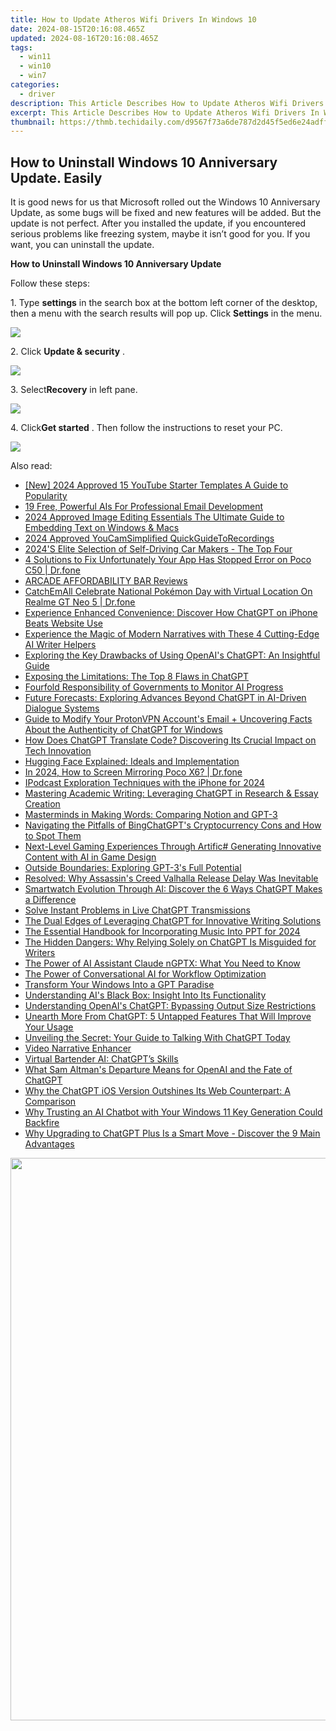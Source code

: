 ```yaml
---
title: How to Update Atheros Wifi Drivers In Windows 10
date: 2024-08-15T20:16:08.465Z
updated: 2024-08-16T20:16:08.465Z
tags:
  - win11
  - win10
  - win7
categories:
  - driver
description: This Article Describes How to Update Atheros Wifi Drivers In Windows 10
excerpt: This Article Describes How to Update Atheros Wifi Drivers In Windows 10
thumbnail: https://thmb.techidaily.com/d9567f73a6de787d2d45f5ed6e24adff2914444a4a5e563757f01047c1bbc480.jpg
---
```


## How to Uninstall Windows 10 Anniversary Update. Easily

It is good news for us that Microsoft rolled out the Windows 10 Anniversary Update, as some bugs will be fixed and new features will be added. But the update is not perfect. After you installed the update, if you encountered serious problems like freezing system, maybe it isn’t good for you. If you want, you can uninstall the update.
  
**How to Uninstall Windows 10 Anniversary Update**
  
Follow these steps:  
  
1\. Type **settings**  in the search box at the bottom left corner of the desktop, then a menu with the search results will pop up. Click **Settings** in the menu.
  
![](https://images.drivereasy.com/wp-content/uploads/2016/10/img_580834163ae52.png)

2\. Click **Update & security** .
  
![](https://images.drivereasy.com/wp-content/uploads/2016/10/img_580834c5df865.png)
  
 3\. Select**Recovery** in left pane.  
  
![](https://images.drivereasy.com/wp-content/uploads/2016/10/img_58085f7710f92.png)
  
 4\. Click**Get started** . Then follow the instructions to reset your PC.  
  
![](https://images.drivereasy.com/wp-content/uploads/2016/10/img_58085fd3d9484.png)


<ins class="adsbygoogle"
     style="display:block"
     data-ad-format="autorelaxed"
     data-ad-client="ca-pub-7571918770474297"
     data-ad-slot="1223367746"></ins>



<ins class="adsbygoogle"
     style="display:block"
     data-ad-client="ca-pub-7571918770474297"
     data-ad-slot="8358498916"
     data-ad-format="auto"
     data-full-width-responsive="true"></ins>

<span class="atpl-alsoreadstyle">Also read:</span>
<div><ul>
<li><a href="https://facebook-record-videos.techidaily.com/new-2024-approved-15-youtube-starter-templates-a-guide-to-popularity/"><u>[New] 2024 Approved  15 YouTube Starter Templates  A Guide to Popularity</u></a></li>
<li><a href="https://tech-hub.techidaily.com/19-free-powerful-ais-for-professional-email-development/"><u>19 Free, Powerful AIs For Professional Email Development</u></a></li>
<li><a href="https://some-knowledge.techidaily.com/2024-approved-image-editing-essentials-the-ultimate-guide-to-embedding-text-on-windows-and-macs/"><u>2024 Approved  Image Editing Essentials  The Ultimate Guide to Embedding Text on Windows & Macs</u></a></li>
<li><a href="https://visual-screen-recording.techidaily.com/2024-approved-youcamsimplified-quickguidetorecordings/"><u>2024 Approved  YouCamSimplified  QuickGuideToRecordings</u></a></li>
<li><a href="https://techno-recovery.techidaily.com/2024s-elite-selection-of-self-driving-car-makers-the-top-four/"><u>2024'S Elite Selection of Self-Driving Car Makers - The Top Four</u></a></li>
<li><a href="https://howto.techidaily.com/4-solutions-to-fix-unfortunately-your-app-has-stopped-error-on-poco-c50-drfone-by-drfone-fix-android-problems-fix-android-problems/"><u>4 Solutions to Fix Unfortunately Your App Has Stopped Error on Poco C50 | Dr.fone</u></a></li>
<li><a href="https://extra-information.techidaily.com/arcade-affordability-bar-reviews/"><u>ARCADE AFFORDABILITY BAR  Reviews</u></a></li>
<li><a href="https://pokemon-go-android.techidaily.com/catchemall-celebrate-national-pokemon-day-with-virtual-location-on-realme-gt-neo-5-drfone-by-drfone-virtual-android/"><u>CatchEmAll Celebrate National Pokémon Day with Virtual Location On Realme GT Neo 5 | Dr.fone</u></a></li>
<li><a href="https://tech-hub.techidaily.com/experience-enhanced-convenience-discover-how-chatgpt-on-iphone-beats-website-use/"><u>Experience Enhanced Convenience: Discover How ChatGPT on iPhone Beats Website Use</u></a></li>
<li><a href="https://tech-hub.techidaily.com/experience-the-magic-of-modern-narratives-with-these-4-cutting-edge-ai-writer-helpers/"><u>Experience the Magic of Modern Narratives with These 4 Cutting-Edge AI Writer Helpers</u></a></li>
<li><a href="https://tech-hub.techidaily.com/exploring-the-key-drawbacks-of-using-openais-chatgpt-an-insightful-guide/"><u>Exploring the Key Drawbacks of Using OpenAI's ChatGPT: An Insightful Guide</u></a></li>
<li><a href="https://tech-hub.techidaily.com/exposing-the-limitations-the-top-8-flaws-in-chatgpt/"><u>Exposing the Limitations: The Top 8 Flaws in ChatGPT</u></a></li>
<li><a href="https://tech-hub.techidaily.com/fourfold-responsibility-of-governments-to-monitor-ai-progress/"><u>Fourfold Responsibility of Governments to Monitor AI Progress</u></a></li>
<li><a href="https://tech-hub.techidaily.com/future-forecasts-exploring-advances-beyond-chatgpt-in-ai-driven-dialogue-systems/"><u>Future Forecasts: Exploring Advances Beyond ChatGPT in AI-Driven Dialogue Systems</u></a></li>
<li><a href="https://tech-hub.techidaily.com/guide-to-modify-your-protonvpn-accounts-email-plus-uncovering-facts-about-the-authenticity-of-chatgpt-for-windows/"><u>Guide to Modify Your ProtonVPN Account's Email + Uncovering Facts About the Authenticity of ChatGPT for Windows</u></a></li>
<li><a href="https://tech-hub.techidaily.com/how-does-chatgpt-translate-code-discovering-its-crucial-impact-on-tech-innovation/"><u>How Does ChatGPT Translate Code? Discovering Its Crucial Impact on Tech Innovation</u></a></li>
<li><a href="https://tech-hub.techidaily.com/hugging-face-explained-ideals-and-implementation/"><u>Hugging Face Explained: Ideals and Implementation</u></a></li>
<li><a href="https://screen-mirror.techidaily.com/in-2024-how-to-screen-mirroring-poco-x6-drfone-by-drfone-android/"><u>In 2024, How to Screen Mirroring Poco X6? | Dr.fone</u></a></li>
<li><a href="https://extra-skills.techidaily.com/ipodcast-exploration-techniques-with-the-iphone-for-2024/"><u>IPodcast Exploration Techniques with the iPhone for 2024</u></a></li>
<li><a href="https://tech-hub.techidaily.com/mastering-academic-writing-leveraging-chatgpt-in-research-and-essay-creation/"><u>Mastering Academic Writing: Leveraging ChatGPT in Research & Essay Creation</u></a></li>
<li><a href="https://tech-hub.techidaily.com/masterminds-in-making-words-comparing-notion-and-gpt-3/"><u>Masterminds in Making Words: Comparing Notion and GPT-3</u></a></li>
<li><a href="https://tech-hub.techidaily.com/navigating-the-pitfalls-of-bingchatgpts-cryptocurrency-cons-and-how-to-spot-them/"><u>Navigating the Pitfalls of BingChatGPT's Cryptocurrency Cons and How to Spot Them</u></a></li>
<li><a href="https://tech-hub.techidaily.com/next-level-gaming-experiences-through-artific-generating-innovative-content-with-ai-in-game-design/"><u>Next-Level Gaming Experiences Through Artific# Generating Innovative Content with AI in Game Design</u></a></li>
<li><a href="https://tech-hub.techidaily.com/outside-boundaries-exploring-gpt-3s-full-potential/"><u>Outside Boundaries: Exploring GPT-3's Full Potential</u></a></li>
<li><a href="https://win-blog.techidaily.com/resolved-why-assassins-creed-valhalla-release-delay-was-inevitable/"><u>Resolved: Why Assassin's Creed Valhalla Release Delay Was Inevitable</u></a></li>
<li><a href="https://tech-hub.techidaily.com/smartwatch-evolution-through-ai-discover-the-6-ways-chatgpt-makes-a-difference/"><u>Smartwatch Evolution Through AI: Discover the 6 Ways ChatGPT Makes a Difference</u></a></li>
<li><a href="https://tech-hub.techidaily.com/solve-instant-problems-in-live-chatgpt-transmissions/"><u>Solve Instant Problems in Live ChatGPT Transmissions</u></a></li>
<li><a href="https://tech-hub.techidaily.com/the-dual-edges-of-leveraging-chatgpt-for-innovative-writing-solutions/"><u>The Dual Edges of Leveraging ChatGPT for Innovative Writing Solutions</u></a></li>
<li><a href="https://some-approaches.techidaily.com/the-essential-handbook-for-incorporating-music-into-ppt-for-2024/"><u>The Essential Handbook for Incorporating Music Into PPT for 2024</u></a></li>
<li><a href="https://tech-hub.techidaily.com/the-hidden-dangers-why-relying-solely-on-chatgpt-is-misguided-for-writers/"><u>The Hidden Dangers: Why Relying Solely on ChatGPT Is Misguided for Writers</u></a></li>
<li><a href="https://tech-hub.techidaily.com/the-power-of-ai-assistant-claude-ngptx-what-you-need-to-know/"><u>The Power of AI Assistant Claude nGPTX: What You Need to Know</u></a></li>
<li><a href="https://tech-hub.techidaily.com/the-power-of-conversational-ai-for-workflow-optimization/"><u>The Power of Conversational AI for Workflow Optimization</u></a></li>
<li><a href="https://tech-hub.techidaily.com/transform-your-windows-into-a-gpt-paradise/"><u>Transform Your Windows Into a GPT Paradise</u></a></li>
<li><a href="https://tech-hub.techidaily.com/understanding-ais-black-box-insight-into-its-functionality/"><u>Understanding AI's Black Box: Insight Into Its Functionality</u></a></li>
<li><a href="https://tech-hub.techidaily.com/understanding-openais-chatgpt-bypassing-output-size-restrictions/"><u>Understanding OpenAI's ChatGPT: Bypassing Output Size Restrictions</u></a></li>
<li><a href="https://tech-hub.techidaily.com/unearth-more-from-chatgpt-5-untapped-features-that-will-improve-your-usage/"><u>Unearth More From ChatGPT: 5 Untapped Features That Will Improve Your Usage</u></a></li>
<li><a href="https://tech-hub.techidaily.com/unveiling-the-secret-your-guide-to-talking-with-chatgpt-today/"><u>Unveiling the Secret: Your Guide to Talking With ChatGPT Today</u></a></li>
<li><a href="https://youtube-tips.techidaily.com/-narrative-enhancer/"><u>Video Narrative Enhancer</u></a></li>
<li><a href="https://tech-hub.techidaily.com/virtual-bartender-ai-chatgpts-skills/"><u>Virtual Bartender AI: ChatGPT’s Skills</u></a></li>
<li><a href="https://tech-hub.techidaily.com/what-sam-altmans-departure-means-for-openai-and-the-fate-of-chatgpt/"><u>What Sam Altman's Departure Means for OpenAI and the Fate of ChatGPT</u></a></li>
<li><a href="https://tech-hub.techidaily.com/why-the-chatgpt-ios-version-outshines-its-web-counterpart-a-comparison/"><u>Why the ChatGPT iOS Version Outshines Its Web Counterpart: A Comparison</u></a></li>
<li><a href="https://tech-hub.techidaily.com/why-trusting-an-ai-chatbot-with-your-windows-11-key-generation-could-backfire/"><u>Why Trusting an AI Chatbot with Your Windows 11 Key Generation Could Backfire</u></a></li>
<li><a href="https://tech-hub.techidaily.com/why-upgrading-to-chatgpt-plus-is-a-smart-move-discover-the-9-main-advantages/"><u>Why Upgrading to ChatGPT Plus Is a Smart Move - Discover the 9 Main Advantages</u></a></li>
</ul></div>

<!-- affiliate ads begin -->
<a href="https://ursime.pxf.io/c/5597632/2048963/16384" target="_top" id="2048963"><img src="//a.impactradius-go.com/display-ad/16384-2048963" border="0" alt="" width="1200" height="900"/></a><img height="0" width="0" src="https://imp.pxf.io/i/5597632/2048963/16384" style="position:absolute;visibility:hidden;" border="0" />
<!-- affiliate ads end -->